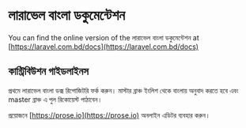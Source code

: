 # লারাভেল বাংলা ডকুমেন্টেশন 

You can find the online version of the  লারাভেল বাংলা ডকুমেন্টেশন at [https://laravel.com.bd/docs](https://laravel.com.bd/docs)

## কান্ট্রিবিউশন গাইডলাইনস

প্রথমে লারাভেল বাংলা ডক্স রিপোজিটরি ফর্ক করুন। মাস্টার ব্রাঞ্চ ইংলিশ থেকে বাংলায় অনুবাদ করতে হবে এবং master ব্রাঞ্চ এ পুল রিকোয়েস্ট পাঠাবেন। 

প্রয়োজনে [https://prose.io](https://prose.io) অনলাইন এডিটর ব্যবহার করুন। 
